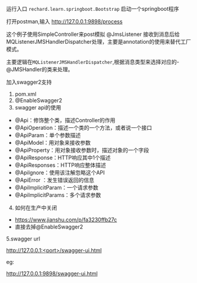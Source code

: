 运行入口
`rechard.learn.springboot.Bootstrap` 启动一个springboot程序

打开postman,输入
http://127.0.0.1:9898/process

这个例子使用SimpleController来post模拟
 @JmsListener 接收到消息后给MQListenerJMSHandlerDispatcher处理，主要是annotation的使用来替代工厂模式。


主要逻辑在`MQListenerJMSHandlerDispatcher`,根据消息类型来选择对应的- @JMSHandler的类来处理。



加入swagger2支持
1. pom.xml
2. @EnableSwagger2
3. swagger api的使用
- @Api：修饰整个类，描述Controller的作用
- @ApiOperation：描述一个类的一个方法，或者说一个接口
- @ApiParam：单个参数描述
- @ApiModel：用对象来接收参数
- @ApiProperty：用对象接收参数时，描述对象的一个字段
- @ApiResponse：HTTP响应其中1个描述
- @ApiResponses：HTTP响应整体描述
- @ApiIgnore：使用该注解忽略这个API
- @ApiError ：发生错误返回的信息
- @ApiImplicitParam：一个请求参数
- @ApiImplicitParams：多个请求参数
4. 如何在生产中关闭
- https://www.jianshu.com/p/fa3230ffb27c
- 直接去掉@EnableSwagger2

5.swagger url

http://127.0.0.1:<port>/swagger-ui.html

eg:

http://127.0.0.1:9898/swagger-ui.html

